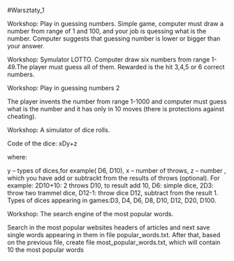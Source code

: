 #Warsztaty_1

Workshop: Play in guessing numbers.
Simple game, computer must draw a number from range of 1 and 100, and your job is quessing what is the number.
Computer suggests that guessing number is lower or bigger than your answer.

Workshop: Symulator LOTTO.
Computer draw six numbers from range 1-49.The player must guess all of them. Rewarded is the hit 3,4,5 or 6 correct numbers.

Workshop: Play in guessing numbers 2

The player invents the number from range 1-1000 and computer must guess what is the number and it has only in 10 moves
(there is protections against cheating).

Workshop: A simulator of dice rolls.

Code of the dice:
xDy+z

where:

y – types of dices,for example( D6, D10),
x – number of throws,
z – number , which you have add or subtrackt from the results of throws (optional).
For example:
2D10+10: 2 throws D10, to result add 10,
D6: simple dice,
2D3: throw two trammel dice,
D12-1: throw dice D12, subtract from the result 1.
Types of dices appearing in games:D3, D4, D6, D8, D10, D12, D20, D100.

Workshop: The search engine of the most popular words.

Search in the most popular websites headers of articles and next save single words appearing in them in file popular_words.txt.
After that, based on the previous file, create file most_popular_words.txt, which will contain 10 the most popular words

